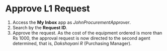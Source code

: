 # Approve L1 Request

1.	Access the **My Inbox** app as _JohnProcurementApprover_.
2.	Search by the **Request ID**.
3.	Approve the request. 
As the cost of the equipment ordered is more than Rs 1000, the approval request is now directed to the second agent determined, that is, _Dakshayani R_ (Purchasing Manager).

